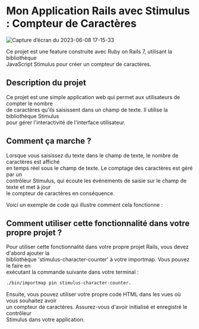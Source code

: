 # Mon Application Rails avec Stimulus : Compteur de Caractères
![Capture d’écran du 2023-06-08 17-15-33](https://github.com/sandri31/Stimulus_character_counters/assets/85675011/609c783f-c19d-4057-ae7c-37a5a4d33946)

Ce projet est une feature construite avec Ruby on Rails 7, utilisant la bibliothèque  
JavaScript Stimulus pour créer un compteur de caractères.

## Description du projet
Ce projet est une simple application web qui permet aux utilisateurs de compter le nombre  
de caractères qu'ils saisissent dans un champ de texte. Il utilise la bibliothèque Stimulus  
pour gérer l'interactivité de l'interface utilisateur.

## Comment ça marche ?
Lorsque vous saisissez du texte dans le champ de texte, le nombre de caractères est affiché  
en temps réel sous le champ de texte. Le comptage des caractères est géré par un  
contrôleur Stimulus, qui écoute les événements de saisie sur le champ de texte et met à jour  
le compteur de caractères en conséquence.

Voici un exemple de code qui illustre comment cela fonctionne :


## Comment utiliser cette fonctionnalité dans votre propre projet ?
Pour utiliser cette fonctionnalité dans votre propre projet Rails, vous devez d'abord ajouter la  
bibliothèque 'stimulus-character-counter' à votre importmap. Vous pouvez le faire en  
exécutant la commande suivante dans votre terminal :
```bash
./bin/importmap pin stimulus-character-counter.
```

Ensuite, vous pouvez utiliser votre propre code HTML dans les vues où vous souhaitez avoir  
un compteur de caractères. Assurez-vous d'avoir initialisé et enregistré le contrôleur  
Stimulus dans votre application.
